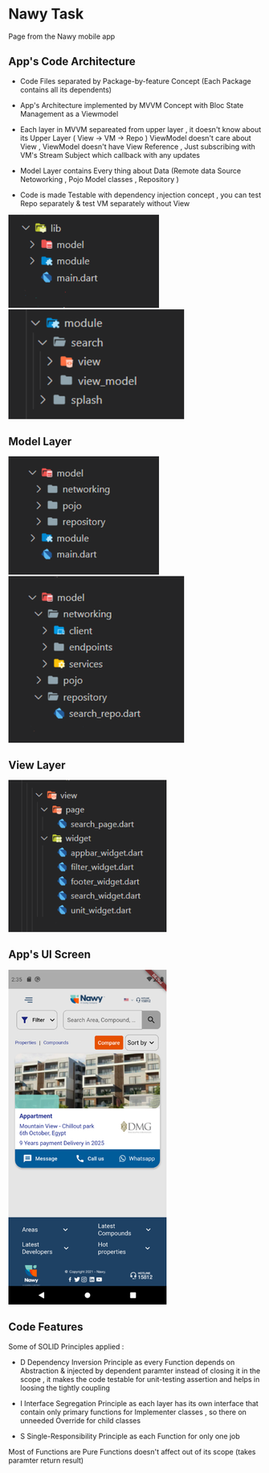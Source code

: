 # Nawy Task
Page from the Nawy mobile app

 
## App's Code Architecture
- Code Files separated by Package-by-feature Concept (Each Package contains all its dependents)

- App's Architecture implemented by MVVM Concept with Bloc State Management as a Viewmodel

- Each layer in MVVM separeated from upper layer , it doesn't know about its Upper Layer ( View -> VM -> Repo )
  ViewModel doesn't care about View , ViewModel doesn't have View Reference , Just subscribing with VM's Stream Subject which callback with any updates
  
- Model Layer contains Every thing about Data (Remote data Source Netoworking , Pojo Model classes , Repository )

- Code is made Testable with dependency injection concept , you can test Repo separately & test VM separately without View 

</p>
<p float="left">

  <img src="https://github.com/omarreess/Nawy-Task/blob/master/arch1.png" width="300" />
   <img src="https://github.com/omarreess/Nawy-Task/blob/master/arch%202%20module.png" width="350" />  
</p>

## Model Layer 
</p>
<p float="left">

  <img src="https://github.com/omarreess/Nawy-Task/blob/master/arch5%20model.png" width="300" />
   <img src="https://github.com/omarreess/Nawy-Task/blob/master/arch6%20model.png" width="350" />  
</p>

## View Layer
<p float="left">
  <img src="https://github.com/omarreess/Nawy-Task/blob/master/arch4%20view.png" width="315" />
 </p>

## App's UI Screen
<p float="left">
  <img src="https://github.com/omarreess/Nawy-Task/blob/master/flutter_01.png" width="315" />
 </p>
 
 
## Code Features 
Some of SOLID Principles applied :

 - D Dependency Inversion Principle as every Function depends on Abstraction & injected by dependent paramter instead of closing it in the scope ,
   it makes the code testable for unit-testing assertion and helps in loosing the tightly coupling 

 - I Interface Segregation Principle as each layer has its own interface that contain only primary functions for Implementer classes ,
   so there on unneeded Override for child classes  

 - S Single-Responsibility Principle as each Function for only one job

Most of Functions are Pure Functions doesn't affect out of its scope (takes paramter return result)


